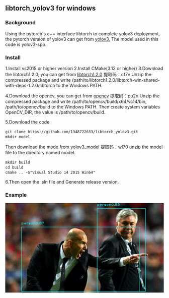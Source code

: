 ## libtorch_yolov3 for windows
### Background
Using the pytorch's c++ interface libtorch to complete yolov3 deployment, the pytorch version of yolov3 can get from [yolov3](https://github.com/ultralytics/yolov3.git), The model used in this code is yolov3-spp.

### Install
1.Install vs2015 or higher version
2.Install CMake(3.12 or higher)
3.Download the libtorch1.2.0, you can get from
[libtorch1.2.0](https://pan.baidu.com/s/1Ap-OMf8qSNtGwrUy2dGVkg )
提取码：cf7v 
Unzip the compressed package and write /path/to/libtorch1.2.0/libtorch-win-shared-with-deps-1.2.0/libtorch to the Windows PATH.

4.Download the opencv, you can get from
[opencv](https://pan.baidu.com/s/1u5jdKE-RvV910_ATBAQiUQ)
提取码：pu2n
Unzip the compressed package and write /path/to/opencv/build/x64/vc14/bin, /path/to/opencv/build to the Windows PATH. Then create system variables OpenCV_DIR, the value is /path/to/opencv/build.

5.Download the code
```
git clone https://github.com/1348722633/libtorch_yolov3.git
mkdir model
```
Then download the mode from 
[yolov3_model](https://pan.baidu.com/s/1BnpsyUSqiN1mYgAM0UWlpA)
提取码：wl70 
unzip the model file to the directory named model.
```
mkdir build
cd build 
cmake .. -G"Visual Studio 14 2015 Win64"
```
6.Then open the .sln file and Generate release version.
### Example
![result.jpg](https://github.com/1348722633/libtorch_yolov3/blob/master/example/result.jpg)
